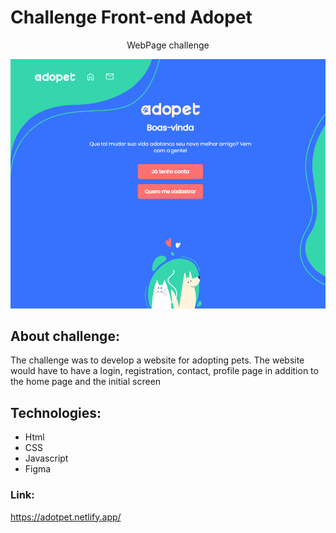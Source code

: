 # Challenge Front-end Adopet

<div align="center">
    <p>WebPage challenge</p>
    <img src="../img/03-preview.png">
</div>

## About challenge:
 The challenge was to develop a website for adopting pets. The website would have to have a login, registration, contact, profile page in addition to the home page and the initial screen

## Technologies:
  * Html
  * CSS
  * Javascript
  * Figma

### Link:
https://adotpet.netlify.app/

